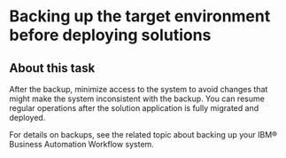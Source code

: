 # Backing up the target environment before deploying solutions

## About this task

After the backup, minimize access to the system to avoid changes
that might make the system inconsistent with the backup. You can resume
regular operations after the solution application is fully migrated
and deployed.

For details on backups, see the related topic
about backing up your IBM® Business Automation
Workflow system.